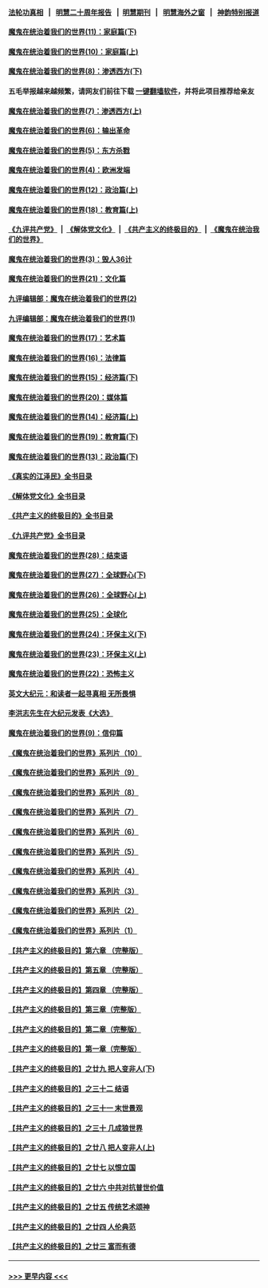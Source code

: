 #### [法轮功真相](https://github.com/gfw-breaker/truth/blob/master/README.md?t=0) &nbsp;&nbsp;|&nbsp;&nbsp; [明慧二十周年报告](https://github.com/gfw-breaker/mh-reports/blob/master/README.md?t=0) &nbsp;&nbsp;|&nbsp;&nbsp;[明慧期刊](https://github.com/gfw-breaker/mh-qikan) &nbsp;&nbsp;|&nbsp;&nbsp; [明慧海外之窗](https://github.com/gfw-breaker/mh-news/blob/master/README.md?t=0) &nbsp;&nbsp;|&nbsp;&nbsp; [神韵特别报道](https://github.com/gfw-breaker/mh-news/blob/master/shenyun.md?t=0)
#### [魔鬼在统治着我们的世界(11)：家庭篇(下)](../pages/nsc422/n10440961.md?t=12151250) 
#### [魔鬼在统治着我们的世界(10)：家庭篇(上)](../pages/nsc422/n10435448.md?t=12151250) 
#### [魔鬼在统治着我们的世界(8)：渗透西方(下)](../pages/nsc422/n10429603.md?t=12151250) 
#### 五毛举报越来越频繁，请网友们前往下载 [一键翻墙软件](https://github.com/gfw-breaker/ssr-accounts)，并将此项目推荐给亲友
#### [魔鬼在统治着我们的世界(7)：渗透西方(上)](../pages/nsc422/n10426013.md?t=12151250) 
#### [魔鬼在统治着我们的世界(6)：输出革命](../pages/nsc422/n10421536.md?t=12151250) 
#### [魔鬼在统治着我们的世界(5)：东方杀戮](../pages/nsc422/n10417707.md?t=12151250) 
#### [魔鬼在统治着我们的世界(4)：欧洲发端](../pages/nsc422/n10414890.md?t=12151250) 
#### [魔鬼在统治着我们的世界(12)：政治篇(上)](../pages/nsc422/n10444576.md?t=12151250) 
#### [魔鬼在统治着我们的世界(18)：教育篇(上)](../pages/nsc422/n10526970.md?t=12151250) 
#### [《九评共产党》](https://github.com/begood0513/9ping.md/blob/master/README.md) &nbsp;|&nbsp; [《解体党文化》](../../../../jtdwh.md/blob/master/README.md)  &nbsp;|&nbsp; [《共产主义的终极目的》](../../../../gczydzjmd.md/blob/master/README.md) &nbsp;|&nbsp; [《魔鬼在统治我们的世界》](../../../../mgztzwmdsj.md/blob/master/README.md) 
#### [魔鬼在统治着我们的世界(3)：毁人36计](../pages/nsc422/n10411583.md?t=12151250) 
#### [魔鬼在统治着我们的世界(21)：文化篇](../pages/nsc422/n10597706.md?t=12151250) 
#### [九评编辑部：魔鬼在统治着我们的世界(2)](../pages/nsc422/n10410036.md?t=12151250) 
#### [九评编辑部：魔鬼在统治着我们的世界(1)](../pages/nsc422/n10406825.md?t=12151250) 
#### [魔鬼在统治着我们的世界(17)：艺术篇](../pages/nsc422/n10499093.md?t=12151250) 
#### [魔鬼在统治着我们的世界(16)：法律篇](../pages/nsc422/n10485969.md?t=12151250) 
#### [魔鬼在统治着我们的世界(15)：经济篇(下)](../pages/nsc422/n10469975.md?t=12151250) 
#### [魔鬼在统治着我们的世界(20)：媒体篇](../pages/nsc422/n10586579.md?t=12151250) 
#### [魔鬼在统治着我们的世界(14)：经济篇(上)](../pages/nsc422/n10457370.md?t=12151250) 
#### [魔鬼在统治着我们的世界(19)：教育篇(下)](../pages/nsc422/n10564808.md?t=12151250) 
#### [魔鬼在统治着我们的世界(13)：政治篇(下)](../pages/nsc422/n10448270.md?t=12151250) 
#### [《真实的江泽民》全书目录](../pages/nsc422/n13721399.md?t=12151250) 
#### [《解体党文化》全书目录](../pages/nsc422/n13721157.md?t=12151250) 
#### [《共产主义的终极目的》全书目录](../pages/nsc422/n13721048.md?t=12151250) 
#### [《九评共产党》全书目录](../pages/nsc422/n13708085.md?t=12151250) 
#### [魔鬼在统治着我们的世界(28)：结束语](../pages/nsc422/n10936246.md?t=12151250) 
#### [魔鬼在统治着我们的世界(27)：全球野心(下)](../pages/nsc422/n10928319.md?t=12151250) 
#### [魔鬼在统治着我们的世界(26)：全球野心(上)](../pages/nsc422/n10900318.md?t=12151250) 
#### [魔鬼在统治着我们的世界(25)：全球化](../pages/nsc422/n10788205.md?t=12151250) 
#### [魔鬼在统治着我们的世界(24)：环保主义(下)](../pages/nsc422/n10695307.md?t=12151250) 
#### [魔鬼在统治着我们的世界(23)：环保主义(上)](../pages/nsc422/n10688613.md?t=12151250) 
#### [魔鬼在统治着我们的世界(22)：恐怖主义](../pages/nsc422/n10614727.md?t=12151250) 
#### [英文大纪元：和读者一起寻真相 无所畏惧](../pages/nsc422/n12542027.md?t=12151250) 
#### [李洪志先生在大纪元发表《大选》](../pages/nsc422/n12534746.md?t=12151250) 
#### [魔鬼在统治着我们的世界(9)：信仰篇](../pages/nsc422/n10432159.md?t=12151250) 
#### [《魔鬼在统治着我们的世界》系列片（10）](../pages/nsc422/n12292670.md?t=12151250) 
#### [《魔鬼在统治着我们的世界》系列片（9）](../pages/nsc422/n12290859.md?t=12151250) 
#### [《魔鬼在统治着我们的世界》系列片（8）](../pages/nsc422/n12287445.md?t=12151250) 
#### [《魔鬼在统治着我们的世界》系列片（7）](../pages/nsc422/n12283425.md?t=12151250) 
#### [《魔鬼在统治着我们的世界》系列片（6）](../pages/nsc422/n12282314.md?t=12151250) 
#### [《魔鬼在统治着我们的世界》系列片（5）](../pages/nsc422/n12281419.md?t=12151250) 
#### [《魔鬼在统治着我们的世界》系列片（4）](../pages/nsc422/n12274024.md?t=12151250) 
#### [《魔鬼在统治着我们的世界》系列片（3）](../pages/nsc422/n12271322.md?t=12151250) 
#### [《魔鬼在统治着我们的世界》系列片（2）](../pages/nsc422/n12269049.md?t=12151250) 
#### [《魔鬼在统治着我们的世界》系列片（1）](../pages/nsc422/n12267575.md?t=12151250) 
#### [【共产主义的终极目的】第六章 （完整版）](../pages/nsc422/n11428913.md?t=12151250) 
#### [【共产主义的终极目的】第五章 （完整版）](../pages/nsc422/n11428912.md?t=12151250) 
#### [【共产主义的终极目的】第四章 （完整版）](../pages/nsc422/n11428907.md?t=12151250) 
#### [【共产主义的终极目的】第三章（完整版）](../pages/nsc422/n11428848.md?t=12151250) 
#### [【共产主义的终极目的】第二章（完整版）](../pages/nsc422/n11428831.md?t=12151250) 
#### [【共产主义的终极目的】第一章（完整版）](../pages/nsc422/n11417651.md?t=12151250) 
#### [【共产主义的终极目的】之廿九 把人变非人(下)](../pages/nsc422/n11344140.md?t=12151250) 
#### [【共产主义的终极目的】之三十二 结语](../pages/nsc422/n11360535.md?t=12151250) 
#### [【共产主义的终极目的】之三十一 末世景观](../pages/nsc422/n11351129.md?t=12151250) 
#### [【共产主义的终极目的】之三十 几成狼世界](../pages/nsc422/n11348280.md?t=12151250) 
#### [【共产主义的终极目的】之廿八 把人变非人(上)](../pages/nsc422/n11340492.md?t=12151250) 
#### [【共产主义的终极目的】之廿七 以恨立国](../pages/nsc422/n11336944.md?t=12151250) 
#### [【共产主义的终极目的】之廿六 中共对抗普世价值](../pages/nsc422/n11324785.md?t=12151250) 
#### [【共产主义的终极目的】之廿五 传统艺术颂神](../pages/nsc422/n11296396.md?t=12151250) 
#### [【共产主义的终极目的】之廿四 人伦典范](../pages/nsc422/n11296397.md?t=12151250) 
#### [【共产主义的终极目的】之廿三 富而有德](../pages/nsc422/n11283598.md?t=12151250) 

----
#### [ >>> 更早内容 <<< ](../indexes/nsc422-earlier.md)
